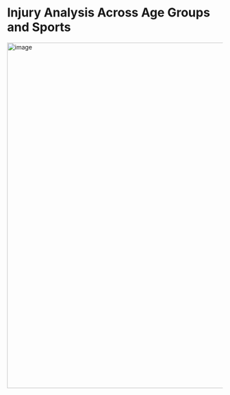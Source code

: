 # Injury Analysis Across Age Groups and Sports

<img width="1437" height="805" alt="image" src="https://github.com/user-attachments/assets/5b5fe724-18bd-404e-8cb8-4f46fc2eb468" />
